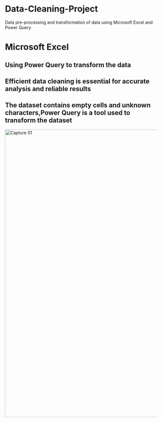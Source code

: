 
# Data-Cleaning-Project
Data pre-processing and transformation of data using Microsoft Excel and Power Query
# Microsoft Excel
## Using Power Query to transform the data 
## Efficient data cleaning is essential for accurate analysis and reliable results
## The dataset contains empty cells and unknown characters,Power Query is a tool used to transform the dataset
<img width="951" alt="Capture 01" src="https://github.com/Sophyomoye/Data-Cleaning-Project/assets/154423053/d85d1ea0-051a-454e-9b91-6e15220979da">

